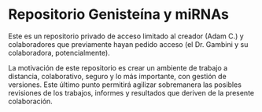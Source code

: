 # Repositorio Genisteína y miRNAs
 
Este es un repositorio privado de acceso limitado al creador (Adam C.) y colaboradores que previamente hayan pedido acceso (el Dr. Gambini y su colaboradora, potencialmente).

La motivación de este repositorio es crear un ambiente de trabajo a distancia, colaborativo, seguro y lo más importante, con gestión de versiones. Este último punto permitirá agilizar sobremanera las posibles revisiones de los trabajos, informes y resultados que deriven de la presente colaboración.